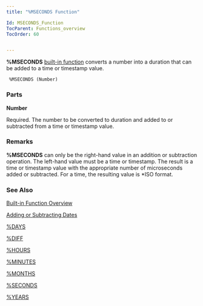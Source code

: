 ```yaml
---
title: "%MSECONDS Function"

Id: MSECONDS_Function
TocParent: Functions_overview
TocOrder: 60


---
```


<span style="FONT-WEIGHT: bold">%MSECONDS</span> [built-in function](Functions_overview.html) converts a number into a duration that can be added to a time or timestamp value. 

```
 %MSECONDS (Number)
```

### Parts

**Number** 

Required. The number to be converted to duration and added to or subtracted from a time or timestamp value.


### Remarks
**%MSECONDS** can only be the right-hand value in an addition or subtraction operation. The left-hand value must be a time or timestamp. The result is a time or timestamp value with the appropriate number of microseconds added or subtracted. For a time, the resulting value is *ISO format. 

### See Also
[Built-in Function Overview](Functions_overview.html)

[Adding or Subtracting Dates](Adding_or_Subtracting_Dates.html)

[%DAYS](DAYS_Function.html)

[%DIFF](DIFF_Function.html)

[%HOURS](HOURS_Function.html)

[%MINUTES](MINUTES_Function.html)

[%MONTHS](MONTHS_Function.html)

[%SECONDS](SECONDS_Function.html)

[%YEARS](YEARS_Function.html) 

